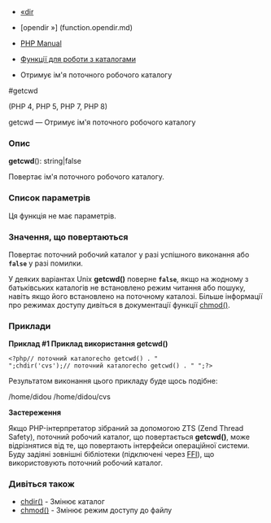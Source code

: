 - [«dir](function.dir.md)
- [opendir »] (function.opendir.md)

- [PHP Manual](index.md)
- [Функції для роботи з каталогами](ref.dir.md)
- Отримує ім'я поточного робочого каталогу

#getcwd

(PHP 4, PHP 5, PHP 7, PHP 8)

getcwd — Отримує ім'я поточного робочого каталогу

### Опис

**getcwd**(): string\|false

Повертає ім'я поточного робочого каталогу.

### Список параметрів

Ця функція не має параметрів.

### Значення, що повертаються

Повертає поточний робочий каталог у разі успішного виконання або
**`false`** у разі помилки.

У деяких варіантах Unix **getcwd()** поверне **`false`**, якщо на
жодному з батьківських каталогів не встановлено режим читання або
пошуку, навіть якщо його встановлено на поточному каталозі. Більше інформації про
режимах доступу дивіться в документації функції
[chmod()](function.chmod.md).

### Приклади

**Приклад #1 Приклад використання **getcwd()****

`<?php// поточний каталогecho getcwd() . "
";chdir('cvs');// поточний каталогecho getcwd() . "
";?> `

Результатом виконання цього прикладу буде щось подібне:

/home/didou
/home/didou/cvs

**Застереження**

Якщо PHP-інтерпретатор зібраний за допомогою ZTS (Zend Thread Safety),
поточний робочий каталог, що повертається **getcwd()**, може відрізнятися від
те, що повертають інтерфейси операційної системи. Буду задіяні
зовнішні бібліотеки (підключені через [FFI](book.ffi.md)),
що використовують поточний робочий каталог.

### Дивіться також

- [chdir()](function.chdir.md) - Змінює каталог
- [chmod()](function.chmod.md) - Змінює режим доступу до файлу
